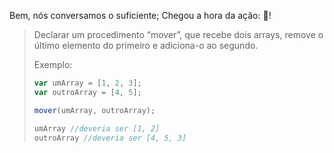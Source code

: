 Bem, nós conversamos o suficiente; Chegou a hora da ação: :movie_camera:!

> Declarar um procedimento “mover”, que recebe dois arrays, remove o último elemento do primeiro e adiciona-o ao segundo.
>
> Exemplo:
>
>```javascript
> var umArray = [1, 2, 3];
> var outroArray = [4, 5];
>
> mover(umArray, outroArray);
>
> umArray //deveria ser [1, 2]
> outroArray //deveria ser [4, 5, 3]
>```
